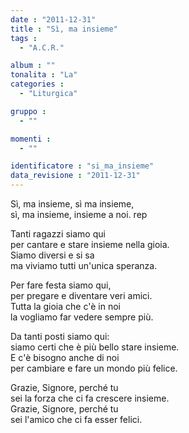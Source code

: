 ```yaml
---
date : "2011-12-31"
title : "Sì, ma insieme"
tags : 
  - "A.C.R."

album : ""
tonalita : "La"
categories : 
  - "Liturgica"

gruppo : 
  - ""

momenti : 
  - ""

identificatore : "si_ma_insieme"
data_revisione : "2011-12-31"
---
```

  
  
  
Sì, ma insieme, sì ma insieme,  
sì, ma insieme,  insieme a noi. rep  
  
  
  
Tanti ragazzi siamo qui  
per cantare e stare insieme nella gioia.  
Siamo diversi e si sa  
ma viviamo tutti un'unica speranza.  
  
  
  
  
Per fare festa siamo qui,  
per pregare e diventare veri amici.  
Tutta la gioia che c'è in noi  
la vogliamo far vedere sempre più.  
  
  
  
  
Da tanti posti siamo qui:  
siamo certi che è più bello stare insieme.  
E c'è bisogno anche di noi  
per cambiare e fare un mondo più felice.  
  
  
  
  
Grazie, Signore, perché tu  
sei la forza che ci fa crescere insieme.  
Grazie, Signore, perché tu  
sei l'amico che ci fa esser felici.  
  
  
  
